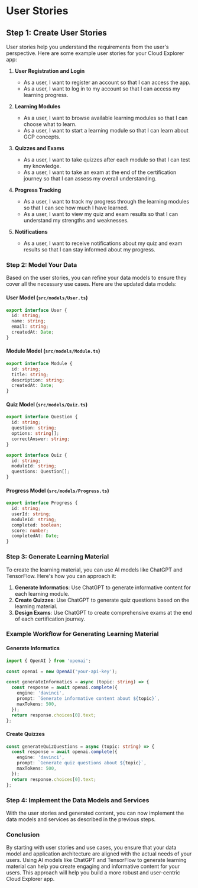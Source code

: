 # User Stories

## Step 1: Create User Stories

User stories help you understand the requirements from the user's perspective. Here are some example user stories for your Cloud Explorer app:

1. **User Registration and Login**
   - As a user, I want to register an account so that I can access the app.
   - As a user, I want to log in to my account so that I can access my learning progress.

2. **Learning Modules**
   - As a user, I want to browse available learning modules so that I can choose what to learn.
   - As a user, I want to start a learning module so that I can learn about GCP concepts.

3. **Quizzes and Exams**
   - As a user, I want to take quizzes after each module so that I can test my knowledge.
   - As a user, I want to take an exam at the end of the certification journey so that I can assess my overall understanding.

4. **Progress Tracking**
   - As a user, I want to track my progress through the learning modules so that I can see how much I have learned.
   - As a user, I want to view my quiz and exam results so that I can understand my strengths and weaknesses.

5. **Notifications**
   - As a user, I want to receive notifications about my quiz and exam results so that I can stay informed about my progress.

### Step 2: Model Your Data

Based on the user stories, you can refine your data models to ensure they cover all the necessary use cases. Here are the updated data models:

#### User Model (`src/models/User.ts`)

```typescript
export interface User {
  id: string;
  name: string;
  email: string;
  createdAt: Date;
}
```

#### Module Model (`src/models/Module.ts`)

```typescript
export interface Module {
  id: string;
  title: string;
  description: string;
  createdAt: Date;
}
```

#### Quiz Model (`src/models/Quiz.ts`)

```typescript
export interface Question {
  id: string;
  question: string;
  options: string[];
  correctAnswer: string;
}

export interface Quiz {
  id: string;
  moduleId: string;
  questions: Question[];
}
```

#### Progress Model (`src/models/Progress.ts`)

```typescript
export interface Progress {
  id: string;
  userId: string;
  moduleId: string;
  completed: boolean;
  score: number;
  completedAt: Date;
}
```

### Step 3: Generate Learning Material

To create the learning material, you can use AI models like ChatGPT and TensorFlow. Here's how you can approach it:

1. **Generate Informatics**: Use ChatGPT to generate informative content for each learning module.
2. **Create Quizzes**: Use ChatGPT to generate quiz questions based on the learning material.
3. **Design Exams**: Use ChatGPT to create comprehensive exams at the end of each certification journey.

### Example Workflow for Generating Learning Material

#### Generate Informatics

```typescript
import { OpenAI } from 'openai';

const openai = new OpenAI('your-api-key');

const generateInformatics = async (topic: string) => {
  const response = await openai.complete({
    engine: 'davinci',
    prompt: `Generate informative content about ${topic}`,
    maxTokens: 500,
  });
  return response.choices[0].text;
};
```

#### Create Quizzes

```typescript
const generateQuizQuestions = async (topic: string) => {
  const response = await openai.complete({
    engine: 'davinci',
    prompt: `Generate quiz questions about ${topic}`,
    maxTokens: 500,
  });
  return response.choices[0].text;
};
```

### Step 4: Implement the Data Models and Services

With the user stories and generated content, you can now implement the data models and services as described in the previous steps.

### Conclusion

By starting with user stories and use cases, you ensure that your data model and application architecture are aligned with the actual needs of your users. Using AI models like ChatGPT and TensorFlow to generate learning material can help you create engaging and informative content for your users. This approach will help you build a more robust and user-centric Cloud Explorer app.
